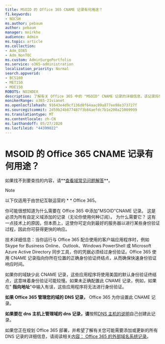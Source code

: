 ```yaml
---
title: MSOID 的 Office 365 CNAME 记录有何用途？
f1.keywords:
- NOCSH
ms.author: pebaum
author: pebaum
manager: mnirkhe
audience: Admin
ms.topic: article
ms.collection:
- Adm_O365
- Adm_NonTOC
ms.custom: AdminSurgePortfolio
ms.service: o365-administration
localization_priority: Normal
search.appverid:
- BCS160
- MET150
- MOE150
ROBOTS: NOINDEX
description: 了解有关 Office 365 中的 "MSOID" CNAME 记录的详细信息，该记录将您定向到最佳服务器以进行身份验证过程，以便获取更快的响应。
monikerRange: o365-21vianet
ms.openlocfilehash: 91643e4d9cf136d0f64aac89a877ee98e373727f
ms.sourcegitcommit: 2d59b24b877487f3b84aefdc7b1e200a21009999
ms.translationtype: MT
ms.contentlocale: zh-CN
ms.lasthandoff: 05/27/2020
ms.locfileid: "44399022"
---
```

# <a name="whats-the-purpose-of-the-office-365-cname-record-for-msoid"></a>MSOID 的 Office 365 CNAME 记录有何用途？

 如果找不到要查找的内容，请**[查看域常见问题解答](../setup/domains-faq.md)**。 
> [!NOTE]
> 以下仅适用于由世纪互联运营的 * * Office 365。
  
你可能很想知道为什么需要在 Office 365 中添加"MSOID"CNAME 记录。 这是必须为所有自定义域添加的记录（无论你使用何种订阅）。 为什么需要它？ 这有一点技术上的原因，但本质上，这使你可定向到最好的服务器以进行某些身份验证过程，因此你可获得更快的响应。
  
技术详细信息：当你运行与 Office 365 配合使用的客户端应用程序时，例如 Skype for Business Online、Outlook、Windows PowerShell 或 Microsoft Azure Active Directory 同步工具，你的凭据必须经过身份验证。Office 365 使用 CNAME 记录指向你所在位置的正确身份验证终结点，从而确保快速身份验证响应时间。
  
如果你的域缺少此 CNAME 记录，这些应用程序将使用美国的默认身份验证终结点，这意味着身份验证可能较慢。如果未正确配置此 CNAME 记录，例如，如果在" **指向地址**"中输入有误，这些应用程序将无法进行身份验证。
  
 **如果 Office 365 管理您的域的 DNS 记录，** Office 365 为你设置此 CNAME 记录。 
  
 **如果要在 dns 主机上管理域的 dns 记录，请**按照[DNS 主机的说明](https://docs.microsoft.com/microsoft-365/admin/get-help-with-domains/create-dns-records-at-any-dns-hosting-provider)自己创建此记录。
  
如果您正在规划 Office 365 部署，并希望了解有关您可能需要添加或更新的所有 DNS 记录的详细信息，请阅读相关[内容： Office 365 的外部域名系统记录](https://go.microsoft.com/fwlink/?LinkId=579013)。
  

